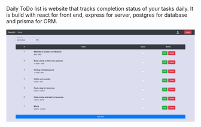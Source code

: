 Daily ToDo list is website that tracks completion status of your tasks daily. It is build with react for front end, express for server, postgres for database and prisma for ORM.

<img src="client/src/assets/MainPage.png"/>